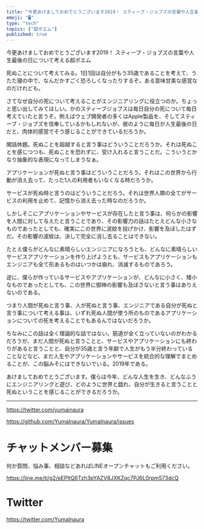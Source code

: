 ```yaml
---
title: "今更あけましておめでとうございます2019！ スティーブ・ジョブズの言葉や人生最後の日について考える超ポエム"
emoji: "🖥"
type: "tech"
topics: ["超ポエム"]
published: true
---
```


今更あけましておめでとうございます2019！ スティーブ・ジョブズの言葉や人生最後の日について考える超ポエム

死ぬことについて考えてみる。1日1回は自分がもう35歳であることを考えて、うたた寝の中で、なんだかすごく恐ろしくなったりするぞ。ある意味甘美な感覚なのだけれども。

さてなぜ自分の死について考えることがエンジニアリングに役立つのか。ちょっと思い出してみてほしい。かのスティーブジョブスは毎日自分の死について毎日考えていたと言うぞ。例えばウェブ開発者の多くはApple製品を、そしてスティーブ・ジョブズを信奉しているかもしれないが、彼のように毎日が人生最後の日だと、肉体的感覚でそう感じることができているだろうか。

閑話休題。死ぬことを超越すると言う事はどういうことだろうか。それは死ぬことを感じつつも、死ぬことを恐れずに、受け入れると言うことだ。こういうとかなり抽象的な表現になってしまうなぁ。

アプリケーションが死ぬと言う事はどういうことだろう。それはこの世界から行動が消え去って、たった1人の利用者もいなくなる時だろうか。

サービスが死ぬ時と言うのはどういうことだろう。それは世界人類の全てがサービスの利用を止めて、記憶から消え去った時なのだろうか。

しかしそこにアプリケーションやサービスが存在したと言う事は、何らかの影響を人間に対して与えたと言うことであり、その影響力の話はたとえどんな小さなものであったとしても、確実にこの世界に波紋を投げかけ、影響を及ぼしたはずだ。その影響の波紋は、決して完全に消し去ることはできない。

たとえ僕らがどんなに素晴らしいエンジニアになろうとも、どんなに素晴らしいサービスアプリケーションを作り上げようとも、サービスもアプリケーションもエンジニアも全て形あるものはいつかは崩れ、消滅するものであろう。

逆に、僕らが作っているサービスやアプリケーションが、どんなに小さく、矮小なものであったとしても、この世界に御神の影響も及ぼさないと言う事はありえないのである。

つまり人間が死ぬと言う事、人が死ぬと言う事、エンジニアである自分が死ぬと言う事について考える事は、いずれ死ぬ人間が使う所のものであるアプリケーションについての死を考えることでもあるんではないだろうか。

ちなみにこの話は全く理論的な話ではない。筋道が全く立っていないのがわかるだろうが、まだ人間が死ぬと言うことと、サービスやアプリケーションにも終わりがあると言うことと、自分が35歳と言う年齢で人生がもう半分終わっていることなどなど、まだ人生やアプリケーションやサービスを統合的な理解でまとめることが、この脳みそにはできないでいる。2019年である。

あけましておめでとうございます。僕らは今年、どんな人生を生き、どんなふうにエンジニアリングと遊び、どのように世界と戯れ、自分が生きると言うことと死ぬということを感じることができるだろうか。


---

https://twitter.com/yumainaura

https://github.com/YumaInaura/YumaInaura/issues









<!-- Update From Qiita API -->

# チャットメンバー募集


何か質問、悩み事、相談などあればLINEオープンチャットもご利用ください。

https://line.me/ti/g2/eEPltQ6Tzh3pYAZV8JXKZqc7PJ6L0rpm573dcQ





# Twitter


https://twitter.com/YumaInaura


<!-- Update From Qiita API -->


